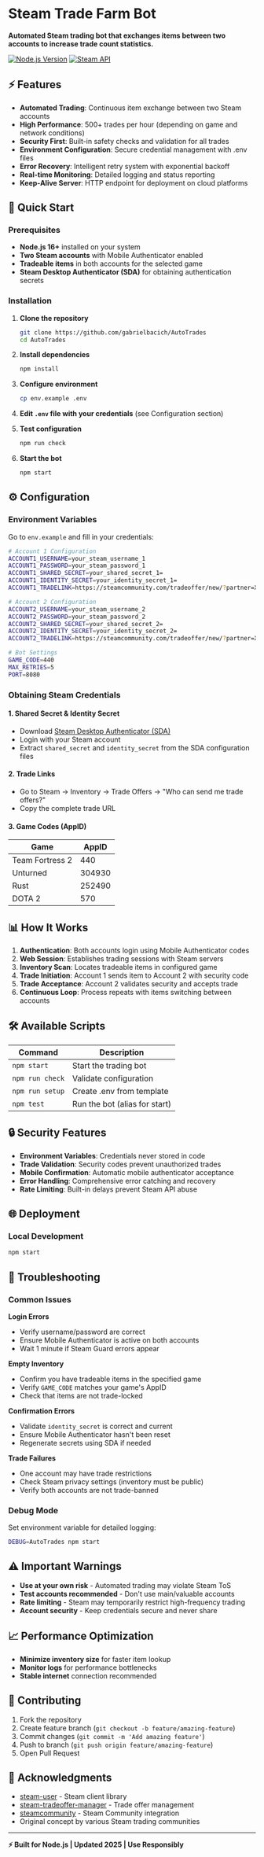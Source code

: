 # Steam Trade Farm Bot

**Automated Steam trading bot that exchanges items between two accounts to increase trade count statistics.**

[![Node.js Version](https://img.shields.io/badge/node-%3E%3D16.0.0-brightgreen)](https://nodejs.org/)
[![Steam API](https://img.shields.io/badge/Steam-API-blue)](https://steamcommunity.com/dev)

## ⚡ Features

- **Automated Trading**: Continuous item exchange between two Steam accounts
- **High Performance**: 500+ trades per hour (depending on game and network conditions)
- **Security First**: Built-in safety checks and validation for all trades
- **Environment Configuration**: Secure credential management with .env files
- **Error Recovery**: Intelligent retry system with exponential backoff
- **Real-time Monitoring**: Detailed logging and status reporting
- **Keep-Alive Server**: HTTP endpoint for deployment on cloud platforms

## 🚀 Quick Start

### Prerequisites

- **Node.js 16+** installed on your system
- **Two Steam accounts** with Mobile Authenticator enabled
- **Tradeable items** in both accounts for the selected game
- **Steam Desktop Authenticator (SDA)** for obtaining authentication secrets

### Installation

1. **Clone the repository**
   ```bash
   git clone https://github.com/gabrielbacich/AutoTrades
   cd AutoTrades
   ```

2. **Install dependencies**
   ```bash
   npm install
   ```

3. **Configure environment**
   ```bash
   cp env.example .env
   ```

4. **Edit `.env` file with your credentials** (see Configuration section)

5. **Test configuration**
   ```bash
   npm run check
   ```

6. **Start the bot**
   ```bash
   npm start
   ```

## ⚙️ Configuration

### Environment Variables

Go to `env.example` and fill in your credentials:

```bash
# Account 1 Configuration
ACCOUNT1_USERNAME=your_steam_username_1
ACCOUNT1_PASSWORD=your_steam_password_1
ACCOUNT1_SHARED_SECRET=your_shared_secret_1=
ACCOUNT1_IDENTITY_SECRET=your_identity_secret_1=
ACCOUNT1_TRADELINK=https://steamcommunity.com/tradeoffer/new/?partner=XXXXX&token=XXXXX

# Account 2 Configuration  
ACCOUNT2_USERNAME=your_steam_username_2
ACCOUNT2_PASSWORD=your_steam_password_2
ACCOUNT2_SHARED_SECRET=your_shared_secret_2=
ACCOUNT2_IDENTITY_SECRET=your_identity_secret_2=
ACCOUNT2_TRADELINK=https://steamcommunity.com/tradeoffer/new/?partner=XXXXX&token=XXXXX

# Bot Settings
GAME_CODE=440
MAX_RETRIES=5
PORT=8080
```

### Obtaining Steam Credentials

#### 1. Shared Secret & Identity Secret
- Download [Steam Desktop Authenticator (SDA)](https://github.com/Jessecar96/SteamDesktopAuthenticator)
- Login with your Steam account
- Extract `shared_secret` and `identity_secret` from the SDA configuration files

#### 2. Trade Links
- Go to Steam → Inventory → Trade Offers → "Who can send me trade offers?"
- Copy the complete trade URL

#### 3. Game Codes (AppID)
| Game | AppID | 
|------|-------|
| Team Fortress 2 | 440 | 
| Unturned | 304930 | 
| Rust | 252490 | 
| DOTA 2 | 570 | 

## 📊 How It Works

1. **Authentication**: Both accounts login using Mobile Authenticator codes
2. **Web Session**: Establishes trading sessions with Steam servers  
3. **Inventory Scan**: Locates tradeable items in configured game
4. **Trade Initiation**: Account 1 sends item to Account 2 with security code
5. **Trade Acceptance**: Account 2 validates security and accepts trade
6. **Continuous Loop**: Process repeats with items switching between accounts

## 🛠️ Available Scripts

| Command | Description |
|---------|-------------|
| `npm start` | Start the trading bot |
| `npm run check` | Validate configuration |
| `npm run setup` | Create .env from template |
| `npm test` | Run the bot (alias for start) |

## 🔒 Security Features

- **Environment Variables**: Credentials never stored in code
- **Trade Validation**: Security codes prevent unauthorized trades
- **Mobile Confirmation**: Automatic mobile authenticator acceptance
- **Error Handling**: Comprehensive error catching and recovery
- **Rate Limiting**: Built-in delays prevent Steam API abuse

## 🌐 Deployment

### Local Development
```bash
npm start
```

## 🐛 Troubleshooting

### Common Issues

**Login Errors**
- Verify username/password are correct
- Ensure Mobile Authenticator is active on both accounts
- Wait 1 minute if Steam Guard errors appear

**Empty Inventory**
- Confirm you have tradeable items in the specified game
- Verify `GAME_CODE` matches your game's AppID
- Check that items are not trade-locked

**Confirmation Errors**
- Validate `identity_secret` is correct and current
- Ensure Mobile Authenticator hasn't been reset
- Regenerate secrets using SDA if needed

**Trade Failures**
- One account may have trade restrictions
- Check Steam privacy settings (inventory must be public)
- Verify both accounts are not trade-banned

### Debug Mode
Set environment variable for detailed logging:
```bash
DEBUG=AutoTrades npm start
```

## ⚠️ Important Warnings

- **Use at your own risk** - Automated trading may violate Steam ToS
- **Test accounts recommended** - Don't use main/valuable accounts
- **Rate limiting** - Steam may temporarily restrict high-frequency trading
- **Account security** - Keep credentials secure and never share

## 📈 Performance Optimization

- **Minimize inventory size** for faster item lookup
- **Monitor logs** for performance bottlenecks
- **Stable internet** connection recommended

## 🤝 Contributing

1. Fork the repository
2. Create feature branch (`git checkout -b feature/amazing-feature`)
3. Commit changes (`git commit -m 'Add amazing feature'`)
4. Push to branch (`git push origin feature/amazing-feature`)
5. Open Pull Request

## 🙏 Acknowledgments

- [steam-user](https://github.com/DoctorMcKay/node-steam-user) - Steam client library
- [steam-tradeoffer-manager](https://github.com/DoctorMcKay/node-steam-tradeoffer-manager) - Trade offer management
- [steamcommunity](https://github.com/DoctorMcKay/node-steamcommunity) - Steam Community integration
- Original concept by various Steam trading communities

---

**⚡ Built for Node.js | Updated 2025 | Use Responsibly**
